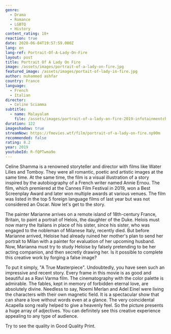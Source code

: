 ```yaml
---
genre:
  - Drama
  - Romance
  - LGBTQ
  - History
content_rating: 18+
reaction: true
date: 2020-06-04T19:57:59.000Z
lang: en
lang-ref: Portrait-Of-A-Lady-On-Fire
layout: post
title: Portrait Of A Lady On Fire
image: /assets/images/portrait-of-a-lady-on-fire.jpg
featured_image: /assets/images/portait-of-lady-in-fire.jpg
author: muhammed ashfar
country: France
language:
  - French
  - Italian
director:
  - Celine Sciamma
subtitle:
  - name: Malayalam
    file: /assets/images/portrait-of-a-lady-on-fire-2019-infotainmentchannels.srt
duration: 122
imageshadow: true
streamNow: https://fmovies.wtf/film/portrait-of-a-lady-on-fire.np90m
recommended: false
rating: 8.2
year: 2019
youtubeId: R-fQPTwma9o
---
```

Celine Shamma is a renowned storyteller and director with films like Water Lilies and Tomboy. They were all romantic, poetic and artistic images at the same time. At the same time, the film is a visual illustration of a story inspired by the autobiography of a French writer named Annie Ernou. The film, which premiered at the Cannes Film Festival in 2019, won a Best Screenplay Award and later won multiple awards at various venues. The film was listed in the top 5 foreign language films of last year but was not considered an Oscar. Now let's get to the story.

The painter Marianne arrives on a remote island of 18th-century France, Britain, to paint a portrait of Helois, the daughter of the Duke. Helois must now marry the Italians in place of his sister, since his sister, who was engaged to the nobleman of Milanese Italy, recently died. But before Marianne arrived, Heloise had already ruined her mother's plan to send her portrait to Milan with a painter for evaluation of her upcoming husband. Now, Marianna must try to study Heloise by falsely pretending to be her acting companion, and then secretly drawing her. Is it possible to complete this creative work by forging a false image?

To put it simply, "A True Masterpiece". Undoubtedly, you have seen such an impressive and recent story. Every frame in this movie is as good and beautiful as a Ravi Varma film. The cinematography with the color palette is admirable. The fables, kept in memory of forbidden eternal love, are absolutely divine. Needless to say, Noemi Merlan and Adel Einel were living the characters with their own magnetic field. It is a spectacular show that can share a love without words even at a glance. The very coincidental Acapella song really helped to give a heavenly feel. So the picture presents a huge array of adjectives. You can definitely see this creative experience appealing to any type of audience.

Try to see the quality in Good Quality Print.